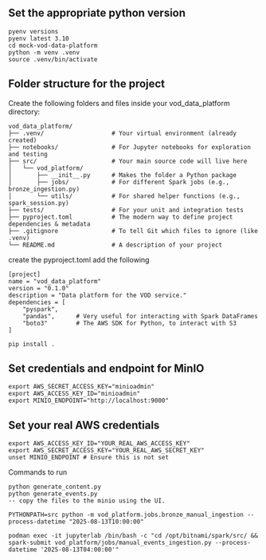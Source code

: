## Set the appropriate python version 
```
pyenv versions
pyenv latest 3.10
cd mock-vod-data-platform
python -m venv .venv
source .venv/bin/activate
```
## Folder structure for the project
Create the following folders and files inside your vod_data_platform directory:

```
vod_data_platform/
├── .venv/                   # Your virtual environment (already created)
├── notebooks/               # For Jupyter notebooks for exploration and testing
├── src/                     # Your main source code will live here
│   └── vod_platform/
│       ├── __init__.py      # Makes the folder a Python package
│       ├── jobs/            # For different Spark jobs (e.g., bronze_ingestion.py)
│       └── utils/           # For shared helper functions (e.g., spark_session.py)
├── tests/                   # For your unit and integration tests
├── pyproject.toml           # The modern way to define project dependencies & metadata
├── .gitignore               # To tell Git which files to ignore (like .venv)
└── README.md                # A description of your project

```
create the pyproject.toml
add the following 
```
[project]
name = "vod_data_platform"
version = "0.1.0"
description = "Data platform for the VOD service."
dependencies = [
    "pyspark",
    "pandas",      # Very useful for interacting with Spark DataFrames
    "boto3"        # The AWS SDK for Python, to interact with S3
]
```

```
pip install .
```

## Set credentials and endpoint for MinIO

```export AWS_ACCESS_KEY_ID="minioadmin"
export AWS_SECRET_ACCESS_KEY="minioadmin"
export AWS_ACCESS_KEY_ID="minioadmin"
export MINIO_ENDPOINT="http://localhost:9000"
```
## Set your real AWS credentials
```
export AWS_ACCESS_KEY_ID="YOUR_REAL_AWS_ACCESS_KEY"
export AWS_SECRET_ACCESS_KEY="YOUR_REAL_AWS_SECRET_KEY"
unset MINIO_ENDPOINT # Ensure this is not set
```


Commands to run
```
python generate_content.py
python generate_events.py
-- copy the files to the minio using the UI.

PYTHONPATH=src python -m vod_platform.jobs.bronze_manual_ingestion --process-datetime "2025-08-13T10:00:00"
```

```shell
podman exec -it jupyterlab /bin/bash -c "cd /opt/bitnami/spark/src/ && spark-submit vod_platform/jobs/manual_events_ingestion.py --process-datetime '2025-08-13T04:00:00'"
```